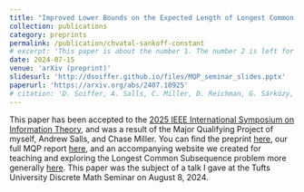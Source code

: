 ```yaml
---
title: "Improved Lower Bounds on the Expected Length of Longest Common Subsequences"
collection: publications
category: preprints
permalink: /publication/chvatal-sankoff-constant
# excerpt: 'This paper is about the number 1. The number 2 is left for future work.'
date: 2024-07-15
venue: 'arXiv (preprint)'
slidesurl: 'http://dsoiffer.github.io/files/MQP_seminar_slides.pptx'
paperurl: 'https://arxiv.org/abs/2407.10925'
# citation: 'D. Soiffer, A. Salls, C. Miller, D. Reichman, G. Sárközy, and G. T. Heineman. &quot;Improved Lower Bounds on the Expected Length of Longest Common Subsequences.&quot In: arXiv (July 2024).'
---
```


This paper has been accepted to the [2025 IEEE International Symposium on Information Theory](https://2025.ieee-isit.org/), and was a result of the Major Qualifying Project of myself, Andrew Salls, and Chase Miller. You can find the preprint [here](https://arxiv.org/abs/2407.10925), our full MQP report [here](https://digital.wpi.edu/concern/student_works/wh246x39h), and an accompanying website we created for teaching and exploring the Longest Common Subsequence problem more generally [here](https://statistics-of-subsequences.github.io/). This paper was the subject of a talk I gave at the Tufts University Discrete Math Seminar on August 8, 2024.